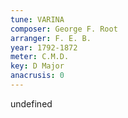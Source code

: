 ```yaml
---
tune: VARINA
composer: George F. Root
arranger: F. E. B.
year: 1792-1872
meter: C.M.D.
key: D Major
anacrusis: 0
---
```

undefined